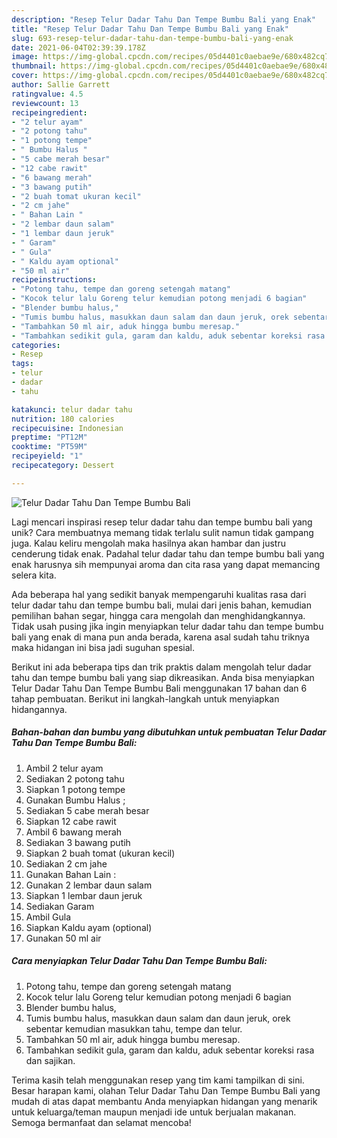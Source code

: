 ```yaml
---
description: "Resep Telur Dadar Tahu Dan Tempe Bumbu Bali yang Enak"
title: "Resep Telur Dadar Tahu Dan Tempe Bumbu Bali yang Enak"
slug: 693-resep-telur-dadar-tahu-dan-tempe-bumbu-bali-yang-enak
date: 2021-06-04T02:39:39.178Z
image: https://img-global.cpcdn.com/recipes/05d4401c0aebae9e/680x482cq70/telur-dadar-tahu-dan-tempe-bumbu-bali-foto-resep-utama.jpg
thumbnail: https://img-global.cpcdn.com/recipes/05d4401c0aebae9e/680x482cq70/telur-dadar-tahu-dan-tempe-bumbu-bali-foto-resep-utama.jpg
cover: https://img-global.cpcdn.com/recipes/05d4401c0aebae9e/680x482cq70/telur-dadar-tahu-dan-tempe-bumbu-bali-foto-resep-utama.jpg
author: Sallie Garrett
ratingvalue: 4.5
reviewcount: 13
recipeingredient:
- "2 telur ayam"
- "2 potong tahu"
- "1 potong tempe"
- " Bumbu Halus "
- "5 cabe merah besar"
- "12 cabe rawit"
- "6 bawang merah"
- "3 bawang putih"
- "2 buah tomat ukuran kecil"
- "2 cm jahe"
- " Bahan Lain "
- "2 lembar daun salam"
- "1 lembar daun jeruk"
- " Garam"
- " Gula"
- " Kaldu ayam optional"
- "50 ml air"
recipeinstructions:
- "Potong tahu, tempe dan goreng setengah matang"
- "Kocok telur lalu Goreng telur kemudian potong menjadi 6 bagian"
- "Blender bumbu halus,"
- "Tumis bumbu halus, masukkan daun salam dan daun jeruk, orek sebentar kemudian masukkan tahu, tempe dan telur."
- "Tambahkan 50 ml air, aduk hingga bumbu meresap."
- "Tambahkan sedikit gula, garam dan kaldu, aduk sebentar koreksi rasa dan sajikan."
categories:
- Resep
tags:
- telur
- dadar
- tahu

katakunci: telur dadar tahu 
nutrition: 180 calories
recipecuisine: Indonesian
preptime: "PT12M"
cooktime: "PT59M"
recipeyield: "1"
recipecategory: Dessert

---
```



![Telur Dadar Tahu Dan Tempe Bumbu Bali](https://img-global.cpcdn.com/recipes/05d4401c0aebae9e/680x482cq70/telur-dadar-tahu-dan-tempe-bumbu-bali-foto-resep-utama.jpg)

Lagi mencari inspirasi resep telur dadar tahu dan tempe bumbu bali yang unik? Cara membuatnya memang tidak terlalu sulit namun tidak gampang juga. Kalau keliru mengolah maka hasilnya akan hambar dan justru cenderung tidak enak. Padahal telur dadar tahu dan tempe bumbu bali yang enak harusnya sih mempunyai aroma dan cita rasa yang dapat memancing selera kita.

Ada beberapa hal yang sedikit banyak mempengaruhi kualitas rasa dari telur dadar tahu dan tempe bumbu bali, mulai dari jenis bahan, kemudian pemilihan bahan segar, hingga cara mengolah dan menghidangkannya. Tidak usah pusing jika ingin menyiapkan telur dadar tahu dan tempe bumbu bali yang enak di mana pun anda berada, karena asal sudah tahu triknya maka hidangan ini bisa jadi suguhan spesial.




Berikut ini ada beberapa tips dan trik praktis dalam mengolah telur dadar tahu dan tempe bumbu bali yang siap dikreasikan. Anda bisa menyiapkan Telur Dadar Tahu Dan Tempe Bumbu Bali menggunakan 17 bahan dan 6 tahap pembuatan. Berikut ini langkah-langkah untuk menyiapkan hidangannya.

<!--inarticleads1-->

##### Bahan-bahan dan bumbu yang dibutuhkan untuk pembuatan Telur Dadar Tahu Dan Tempe Bumbu Bali:

1. Ambil 2 telur ayam
1. Sediakan 2 potong tahu
1. Siapkan 1 potong tempe
1. Gunakan  Bumbu Halus ;
1. Sediakan 5 cabe merah besar
1. Siapkan 12 cabe rawit
1. Ambil 6 bawang merah
1. Sediakan 3 bawang putih
1. Siapkan 2 buah tomat (ukuran kecil)
1. Sediakan 2 cm jahe
1. Gunakan  Bahan Lain :
1. Gunakan 2 lembar daun salam
1. Siapkan 1 lembar daun jeruk
1. Sediakan  Garam
1. Ambil  Gula
1. Siapkan  Kaldu ayam (optional)
1. Gunakan 50 ml air




<!--inarticleads2-->

##### Cara menyiapkan Telur Dadar Tahu Dan Tempe Bumbu Bali:

1. Potong tahu, tempe dan goreng setengah matang
1. Kocok telur lalu Goreng telur kemudian potong menjadi 6 bagian
1. Blender bumbu halus,
1. Tumis bumbu halus, masukkan daun salam dan daun jeruk, orek sebentar kemudian masukkan tahu, tempe dan telur.
1. Tambahkan 50 ml air, aduk hingga bumbu meresap.
1. Tambahkan sedikit gula, garam dan kaldu, aduk sebentar koreksi rasa dan sajikan.




Terima kasih telah menggunakan resep yang tim kami tampilkan di sini. Besar harapan kami, olahan Telur Dadar Tahu Dan Tempe Bumbu Bali yang mudah di atas dapat membantu Anda menyiapkan hidangan yang menarik untuk keluarga/teman maupun menjadi ide untuk berjualan makanan. Semoga bermanfaat dan selamat mencoba!
